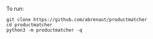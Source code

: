 To run:

    git clone https://github.com/abrenaut/productmatcher
    cd productmatcher
    python3 -m productmatcher -q

